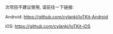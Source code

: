 次项目不建议使用, 请前往一下链接:

Android: https://github.com/cylankj/IoTKit-Android

iOS:  https://github.com/cylankj/IoTKit-iOS
